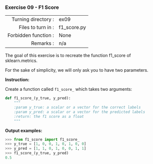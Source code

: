  ### Exercise 09 - F1 Score

|                         |                         |
| -----------------------:| ----------------------- |
|   Turning directory :   |  ex09                   |
|   Files to turn in :    |  f1_score.py            |
|   Forbidden function :  |  None                   |
|   Remarks :             |  n/a                    |

The goal of this exercise is to recreate the function f1_score of sklearn.metrics.

For the sake of simplicity, we will only ask you to have two parameters.

**Instruction:**

Create a function called `f1_score_` which takes two arguments: 
```python
def f1_score_(y_true, y_pred):
    """
    :param y_true: a scalar or a vector for the correct labels
    :param y_pred: a scalar or a vector for the predicted labels
    :return: the f1 score as a float
    """
```

**Output examples:**
```python
>>> from f1_score import f1_score_
>>> y_true = [1, 0, 0, 1, 0, 1, 0, 0]
>>> y_pred = [1, 1, 0, 1, 0, 0, 1, 1]
>>> f1_score_(y_true, y_pred)
0.5
```
